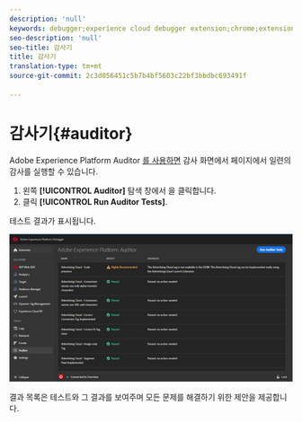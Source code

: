 ```yaml
---
description: 'null'
keywords: debugger;experience cloud debugger extension;chrome;extension;auditor;dtm;target
seo-description: 'null'
seo-title: 감사기
title: 감사기
translation-type: tm+mt
source-git-commit: 2c3d056451c5b7b4bf5603c22bf3bbdbc693491f

---
```



# 감사기{#auditor}

Adobe Experience Platform Auditor [를 사용하면](https://docs.adobe.com/content/help/en/auditor/using/overview.html) 감사 화면에서 페이지에서 일련의 감사를 실행할 수 있습니다.

1. 왼쪽 **[!UICONTROL Auditor]** 탐색 창에서 을 클릭합니다.
1. 클릭 **[!UICONTROL Run Auditor Tests]**.

테스트 결과가 표시됩니다.

![](assets/auditor-results.jpg)

결과 목록은 테스트와 그 결과를 보여주며 모든 문제를 해결하기 위한 제안을 제공합니다.